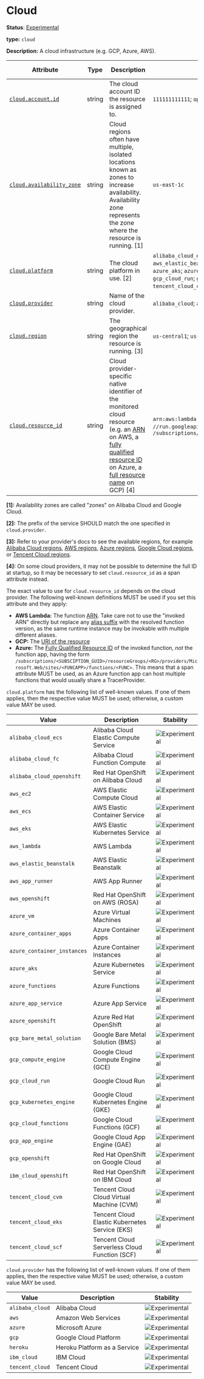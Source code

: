# Cloud

**Status**: [Experimental][DocumentStatus]

**type:** `cloud`

**Description:** A cloud infrastructure (e.g. GCP, Azure, AWS).

<!-- semconv cloud(full) -->
| Attribute  | Type | Description  | Examples  | [Requirement Level](https://opentelemetry.io/docs/specs/semconv/general/attribute-requirement-level/) | Stability |
|---|---|---|---|---|---|
| [`cloud.account.id`](/docs/attributes-registry/cloud.md) | string | The cloud account ID the resource is assigned to. | `111111111111`; `opentelemetry` | `Recommended` | ![Experimental](https://img.shields.io/badge/-experimental-blue) |
| [`cloud.availability_zone`](/docs/attributes-registry/cloud.md) | string | Cloud regions often have multiple, isolated locations known as zones to increase availability. Availability zone represents the zone where the resource is running. [1] | `us-east-1c` | `Recommended` | ![Experimental](https://img.shields.io/badge/-experimental-blue) |
| [`cloud.platform`](/docs/attributes-registry/cloud.md) | string | The cloud platform in use. [2] | `alibaba_cloud_ecs`; `alibaba_cloud_fc`; `alibaba_cloud_openshift`; `aws_ec2`; `aws_ecs`; `aws_eks`; `aws_lambda`; `aws_elastic_beanstalk`; `aws_app_runner`; `aws_openshift`; `azure_vm`; `azure_container_apps`; `azure_container_instances`; `azure_aks`; `azure_functions`; `azure_app_service`; `azure_openshift`; `gcp_bare_metal_solution`; `gcp_compute_engine`; `gcp_cloud_run`; `gcp_kubernetes_engine`; `gcp_cloud_functions`; `gcp_app_engine`; `gcp_openshift`; `ibm_cloud_openshift`; `tencent_cloud_cvm`; `tencent_cloud_eks`; `tencent_cloud_scf` | `Recommended` | ![Experimental](https://img.shields.io/badge/-experimental-blue) |
| [`cloud.provider`](/docs/attributes-registry/cloud.md) | string | Name of the cloud provider. | `alibaba_cloud`; `aws`; `azure`; `gcp`; `heroku`; `ibm_cloud`; `tencent_cloud` | `Recommended` | ![Experimental](https://img.shields.io/badge/-experimental-blue) |
| [`cloud.region`](/docs/attributes-registry/cloud.md) | string | The geographical region the resource is running. [3] | `us-central1`; `us-east-1` | `Recommended` | ![Experimental](https://img.shields.io/badge/-experimental-blue) |
| [`cloud.resource_id`](/docs/attributes-registry/cloud.md) | string | Cloud provider-specific native identifier of the monitored cloud resource (e.g. an [ARN](https://docs.aws.amazon.com/general/latest/gr/aws-arns-and-namespaces.html) on AWS, a [fully qualified resource ID](https://learn.microsoft.com/rest/api/resources/resources/get-by-id) on Azure, a [full resource name](https://cloud.google.com/apis/design/resource_names#full_resource_name) on GCP) [4] | `arn:aws:lambda:REGION:ACCOUNT_ID:function:my-function`; `//run.googleapis.com/projects/PROJECT_ID/locations/LOCATION_ID/services/SERVICE_ID`; `/subscriptions/<SUBSCIPTION_GUID>/resourceGroups/<RG>/providers/Microsoft.Web/sites/<FUNCAPP>/functions/<FUNC>` | `Recommended` | ![Experimental](https://img.shields.io/badge/-experimental-blue) |

**[1]:** Availability zones are called "zones" on Alibaba Cloud and Google Cloud.

**[2]:** The prefix of the service SHOULD match the one specified in `cloud.provider`.

**[3]:** Refer to your provider's docs to see the available regions, for example [Alibaba Cloud regions](https://www.alibabacloud.com/help/doc-detail/40654.htm), [AWS regions](https://aws.amazon.com/about-aws/global-infrastructure/regions_az/), [Azure regions](https://azure.microsoft.com/global-infrastructure/geographies/), [Google Cloud regions](https://cloud.google.com/about/locations), or [Tencent Cloud regions](https://www.tencentcloud.com/document/product/213/6091).

**[4]:** On some cloud providers, it may not be possible to determine the full ID at startup,
so it may be necessary to set `cloud.resource_id` as a span attribute instead.

The exact value to use for `cloud.resource_id` depends on the cloud provider.
The following well-known definitions MUST be used if you set this attribute and they apply:

* **AWS Lambda:** The function [ARN](https://docs.aws.amazon.com/general/latest/gr/aws-arns-and-namespaces.html).
  Take care not to use the "invoked ARN" directly but replace any
  [alias suffix](https://docs.aws.amazon.com/lambda/latest/dg/configuration-aliases.html)
  with the resolved function version, as the same runtime instance may be invokable with
  multiple different aliases.
* **GCP:** The [URI of the resource](https://cloud.google.com/iam/docs/full-resource-names)
* **Azure:** The [Fully Qualified Resource ID](https://docs.microsoft.com/rest/api/resources/resources/get-by-id) of the invoked function,
  *not* the function app, having the form
  `/subscriptions/<SUBSCIPTION_GUID>/resourceGroups/<RG>/providers/Microsoft.Web/sites/<FUNCAPP>/functions/<FUNC>`.
  This means that a span attribute MUST be used, as an Azure function app can host multiple functions that would usually share
  a TracerProvider.

`cloud.platform` has the following list of well-known values. If one of them applies, then the respective value MUST be used; otherwise, a custom value MAY be used.

| Value  | Description | Stability |
|---|---|---|
| `alibaba_cloud_ecs` | Alibaba Cloud Elastic Compute Service | ![Experimental](https://img.shields.io/badge/-experimental-blue) |
| `alibaba_cloud_fc` | Alibaba Cloud Function Compute | ![Experimental](https://img.shields.io/badge/-experimental-blue) |
| `alibaba_cloud_openshift` | Red Hat OpenShift on Alibaba Cloud | ![Experimental](https://img.shields.io/badge/-experimental-blue) |
| `aws_ec2` | AWS Elastic Compute Cloud | ![Experimental](https://img.shields.io/badge/-experimental-blue) |
| `aws_ecs` | AWS Elastic Container Service | ![Experimental](https://img.shields.io/badge/-experimental-blue) |
| `aws_eks` | AWS Elastic Kubernetes Service | ![Experimental](https://img.shields.io/badge/-experimental-blue) |
| `aws_lambda` | AWS Lambda | ![Experimental](https://img.shields.io/badge/-experimental-blue) |
| `aws_elastic_beanstalk` | AWS Elastic Beanstalk | ![Experimental](https://img.shields.io/badge/-experimental-blue) |
| `aws_app_runner` | AWS App Runner | ![Experimental](https://img.shields.io/badge/-experimental-blue) |
| `aws_openshift` | Red Hat OpenShift on AWS (ROSA) | ![Experimental](https://img.shields.io/badge/-experimental-blue) |
| `azure_vm` | Azure Virtual Machines | ![Experimental](https://img.shields.io/badge/-experimental-blue) |
| `azure_container_apps` | Azure Container Apps | ![Experimental](https://img.shields.io/badge/-experimental-blue) |
| `azure_container_instances` | Azure Container Instances | ![Experimental](https://img.shields.io/badge/-experimental-blue) |
| `azure_aks` | Azure Kubernetes Service | ![Experimental](https://img.shields.io/badge/-experimental-blue) |
| `azure_functions` | Azure Functions | ![Experimental](https://img.shields.io/badge/-experimental-blue) |
| `azure_app_service` | Azure App Service | ![Experimental](https://img.shields.io/badge/-experimental-blue) |
| `azure_openshift` | Azure Red Hat OpenShift | ![Experimental](https://img.shields.io/badge/-experimental-blue) |
| `gcp_bare_metal_solution` | Google Bare Metal Solution (BMS) | ![Experimental](https://img.shields.io/badge/-experimental-blue) |
| `gcp_compute_engine` | Google Cloud Compute Engine (GCE) | ![Experimental](https://img.shields.io/badge/-experimental-blue) |
| `gcp_cloud_run` | Google Cloud Run | ![Experimental](https://img.shields.io/badge/-experimental-blue) |
| `gcp_kubernetes_engine` | Google Cloud Kubernetes Engine (GKE) | ![Experimental](https://img.shields.io/badge/-experimental-blue) |
| `gcp_cloud_functions` | Google Cloud Functions (GCF) | ![Experimental](https://img.shields.io/badge/-experimental-blue) |
| `gcp_app_engine` | Google Cloud App Engine (GAE) | ![Experimental](https://img.shields.io/badge/-experimental-blue) |
| `gcp_openshift` | Red Hat OpenShift on Google Cloud | ![Experimental](https://img.shields.io/badge/-experimental-blue) |
| `ibm_cloud_openshift` | Red Hat OpenShift on IBM Cloud | ![Experimental](https://img.shields.io/badge/-experimental-blue) |
| `tencent_cloud_cvm` | Tencent Cloud Cloud Virtual Machine (CVM) | ![Experimental](https://img.shields.io/badge/-experimental-blue) |
| `tencent_cloud_eks` | Tencent Cloud Elastic Kubernetes Service (EKS) | ![Experimental](https://img.shields.io/badge/-experimental-blue) |
| `tencent_cloud_scf` | Tencent Cloud Serverless Cloud Function (SCF) | ![Experimental](https://img.shields.io/badge/-experimental-blue) |

`cloud.provider` has the following list of well-known values. If one of them applies, then the respective value MUST be used; otherwise, a custom value MAY be used.

| Value  | Description | Stability |
|---|---|---|
| `alibaba_cloud` | Alibaba Cloud | ![Experimental](https://img.shields.io/badge/-experimental-blue) |
| `aws` | Amazon Web Services | ![Experimental](https://img.shields.io/badge/-experimental-blue) |
| `azure` | Microsoft Azure | ![Experimental](https://img.shields.io/badge/-experimental-blue) |
| `gcp` | Google Cloud Platform | ![Experimental](https://img.shields.io/badge/-experimental-blue) |
| `heroku` | Heroku Platform as a Service | ![Experimental](https://img.shields.io/badge/-experimental-blue) |
| `ibm_cloud` | IBM Cloud | ![Experimental](https://img.shields.io/badge/-experimental-blue) |
| `tencent_cloud` | Tencent Cloud | ![Experimental](https://img.shields.io/badge/-experimental-blue) |
<!-- endsemconv -->

[DocumentStatus]: https://github.com/open-telemetry/opentelemetry-specification/tree/v1.31.0/specification/document-status.md
